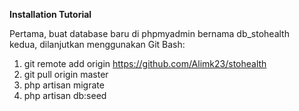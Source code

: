 <strong>Installation Tutorial</strong>

Pertama, buat database baru di phpmyadmin bernama db_stohealth <br>
kedua, dilanjutkan menggunakan Git Bash:
1. git remote add origin https://github.com/Alimk23/stohealth
2. git pull origin master
3. php artisan migrate
4. php artisan db:seed
